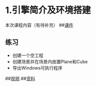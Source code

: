 # 1.引擎简介及环境搭建
本次课程内容（有待补充）
##[课件]()
## 练习
- 创建一个空工程
- 创建场景并在场景内放置Plane和Cube
- 导出Windows可执行程序

##[视频](http://pan.baidu.com/s/1mhELCrY)
##[资料]()
